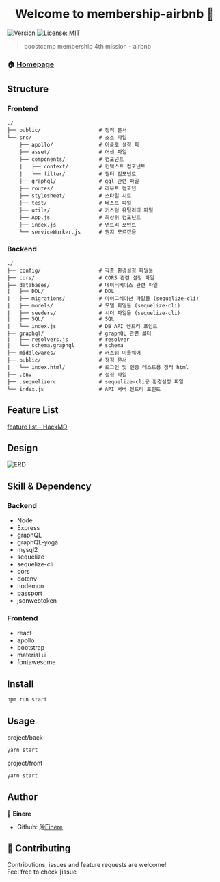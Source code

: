 <h1 align="center">Welcome to membership-airbnb 👋</h1>
<p>
  <img alt="Version" src="https://img.shields.io/badge/version-0.0.1-blue.svg?cacheSeconds=2592000" />
  <a href="#" target="_blank">
    <img alt="License: MIT" src="https://img.shields.io/badge/License-MIT-yellow.svg" />
  </a>
</p>

> boostcamp membership 4th mission - airbnb
### 🏠 [Homepage](http://45.119.146.248:3000/)

## Structure
### Frontend
```
./
├── public/                   # 정적 문서 
└── src/                      # 소스 파일
    ├── apollo/               # 아폴로 설정 파
    ├── asset/                # 어셋 파일 
    ├── components/           # 컴포넌트
    |   ├── context/          # 컨텍스트 컴포넌트     
    |   └── filter/           # 필터 컴포넌트     
    ├── graphql/              # gql 관련 파일
    ├── routes/               # 라우트 컴포넌
    ├── stylesheet/           # 스타일 시트
    ├── test/                 # 테스트 파일
    ├── utils/                # 커스텀 유틸리티 파일
    ├── App.js                # 최상위 컴포넌트
    ├── index.js              # 엔트리 포인트
    └── serviceWorker.js      # 뭔지 모르겠음 
```

### Backend
```
./
├── config/                   # 각종 환경설정 파일들
├── cors/                     # CORS 관련 설정 파일
├── databases/                # 데이터베이스 관련 파일
|   ├── DDL/                  # DDL    
|   ├── migrations/           # 마이그레이션 파일들 (sequelize-cli)
|   ├── models/               # 모델 파일들 (sequelize-cli)
|   ├── seeders/              # 시더 파일들 (sequelize-cli)    
|   ├── SQL/                  # SQL
|   └── index.js              # DB API 엔트리 포인트
├── graphql/                  # graphQL 관련 폴더
|   ├── resolvers.js          # resolver
|   └── schema.graphql        # schema
├── middlewares/              # 커스텀 미들웨어
├── public/                   # 정적 문서
|   └── index.html/           # 로그인 및 인증 테스트용 정적 html
├── .env                      # 설정 파일
├── .sequelizerc              # sequelize-cli용 환경설정 파일
└── index.js                  # API 서버 엔트리 포인트 
```

## Feature List
[feature list - HackMD](https://hackmd.io/bSY4wOW-S6ejEMXs3I_nZg?both)

## Design
![ERD](./airbnb_20191015_38_32.png)

## Skill & Dependency
### Backend
- Node
- Express
- graphQL
- graphQL-yoga
- mysql2
- sequelize
- sequelize-cli
- cors
- dotenv
- nodemon
- passport
- jsonwebtoken

### Frontend
- react
- apollo
- bootstrap
- material ui
- fontawesome

## Install

```sh
npm run start
```

## Usage

project/back
```sh
yarn start
```

project/front
```sh
yarn start
```

## Author

👤 **Einere**

* Github: [@Einere](https://github.com/Einere)

## 🤝 Contributing

Contributions, issues and feature requests are welcome!<br />Feel free to check [issue